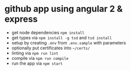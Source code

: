# github app using angular 2 & express

* get node dependencies `npm install`
* get types via `npm install -g tsd` and `tsd install`
* setup by creating `.env` from `.env.sample` with parameters
* optionally put certificates into `~/certs/`
* linting via `npm run lint`
* compile via `npm run compile`
* run the app via  `npm start`
